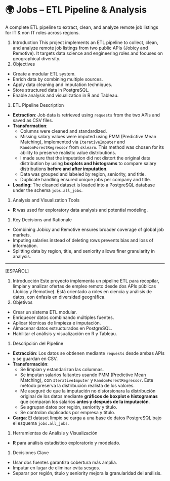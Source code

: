 # 🌍 Jobs – ETL Pipeline & Analysis

A complete ETL pipeline to extract, clean, and analyze remote job listings for IT & non IT roles across regions.

1. Introduction
This project implements an ETL pipeline to collect, clean, and analyze remote job listings from two public APIs (Jobicy and Remotive). It targets data science and engineering roles and focuses on geographical diversity.
2. Objectives
- Create a modular ETL system.
- Enrich data by combining multiple sources.
- Apply data cleaning and imputation techniques.
- Store structured data in PostgreSQL.
- Enable analysis and visualization in R and Tableau.
1. ETL Pipeline Description
- **Extraction**: Job data is retrieved using `requests` from the two APIs and saved as CSV files.
- **Transformation**:
    - Columns were cleaned and standardized.
    - Missing salary values were imputed using PMM (Predictive Mean Matching), implemented via `IterativeImputer` and `RandomForestRegressor` from `sklearn`. This method was chosen for its ability to preserve realistic value distributions.
    - I made sure that the imputation did not distort the original data distribution by using **boxplots and histograms** to compare salary distributions **before and after imputation**.
    - Data was grouped and labeled by region, seniority, and title.
    - Duplicate handling ensured unique jobs per company and title.
- **Loading**: The cleaned dataset is loaded into a PostgreSQL database under the schema `jobs.all_jobs`.
1. Analysis and Visualization Tools
- **R** was used for exploratory data analysis and potential modeling.
1. Key Decisions and Rationale
- Combining Jobicy and Remotive ensures broader coverage of global job markets.
- Imputing salaries instead of deleting rows prevents bias and loss of information.
- Splitting data by region, title, and seniority allows finer granularity in analysis.

---

[ESPAÑOL]

1. Introducción
Este proyecto implementa un pipeline ETL para recopilar, limpiar y analizar ofertas de empleo remoto desde dos APIs públicas (Jobicy y Remotive). Está orientado a roles en ciencia y análisis de datos, con énfasis en diversidad geográfica.
2. Objetivos
- Crear un sistema ETL modular.
- Enriquecer datos combinando múltiples fuentes.
- Aplicar técnicas de limpieza e imputación.
- Almacenar datos estructurados en PostgreSQL.
- Habilitar el análisis y visualización en R y Tableau.
1. Descripción del Pipeline
- **Extracción**: Los datos se obtienen mediante `requests` desde ambas APIs y se guardan en CSV.
- **Transformación**:
    - Se limpian y estandarizan las columnas.
    - Se imputan salarios faltantes usando PMM (Predictive Mean Matching), con `IterativeImputer` y `RandomForestRegressor`. Este método preserva la distribución realista de los valores.
    - Me aseguré de que la imputación no distorsionara la distribución original de los datos mediante **gráficos de boxplot e histogramas** que comparan los salarios **antes y después de la imputación**.
    - Se agrupan datos por región, seniority y título.
    - Se controlan duplicados por empresa y título.
- **Carga**: El dataset limpio se carga a una base de datos PostgreSQL bajo el esquema `jobs.all_jobs`.
1. Herramientas de Análisis y Visualización
- **R** para análisis estadístico exploratorio y modelado.
1. Decisiones Clave
- Usar dos fuentes garantiza cobertura más amplia.
- Imputar en lugar de eliminar evita sesgos.
- Separar por región, título y seniority mejora la granularidad del análisis.